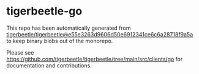 # tigerbeetle-go
This repo has been automatically generated from
[tigerbeetle/tigerbeetle@e55e3263d9606d50e6912341ce6c6a28718f9a5a](https://github.com/tigerbeetle/tigerbeetle/commit/e55e3263d9606d50e6912341ce6c6a28718f9a5a)
to keep binary blobs out of the monorepo.

Please see
<https://github.com/tigerbeetle/tigerbeetle/tree/main/src/clients/go>
for documentation and contributions.